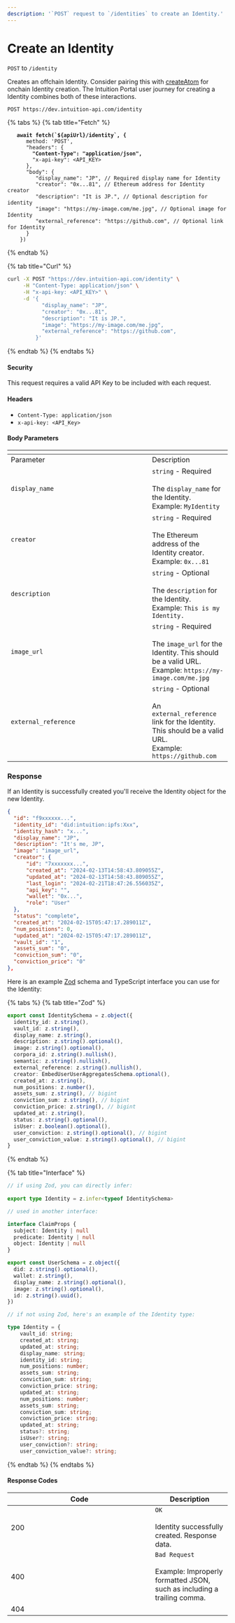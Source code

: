 ```yaml
---
description: '`POST` request to `/identities` to create an Identity.'
---
```


# Create an Identity

`POST` to `/identity`

Creates an offchain Identity. Consider pairing this with [createAtom](../../contract-interactions/createatom.md) for onchain Identity creation. The Intuition Portal user journey for creating a Identity combines both of these interactions.

```bash
POST https://dev.intuition-api.com/identity
```

{% tabs %}
{% tab title="Fetch" %}
<pre class="language-typescript"><code class="lang-typescript"><strong>   await fetch(`${apiUrl}/identity`, {
</strong>      method: 'POST',
      "headers": {
<strong>        "Content-Type": "application/json",
</strong>        "x-api-key": &#x3C;API_KEY>
      },
      "body": {
         "display_name": "JP", // Required display name for Identity
         "creator": "0x...81", // Ethereum address for Identity creator
         "description": "It is JP.", // Optional description for identity
         "image": "https://my-image.com/me.jpg", // Optional image for Identity
         "external_reference": "https://github.com", // Optional link for Identity
      }
    })
</code></pre>
{% endtab %}

{% tab title="Curl" %}
```bash
curl -X POST "https://dev.intuition-api.com/identity" \
     -H "Content-Type: application/json" \
     -H "x-api-key: <API_KEY>" \
     -d '{
           "display_name": "JP",
           "creator": "0x...81",
           "description": "It is JP.",
           "image": "https://my-image.com/me.jpg",
           "external_reference": "https://github.com",
         }'
```
{% endtab %}
{% endtabs %}

#### Security <a href="#security" id="security"></a>

This request requires a valid API Key to be included with each request.

#### Headers <a href="#headers" id="headers"></a>

* `Content-Type: application/json`
* `x-api-key: <API_Key>`

#### Body Parameters <a href="#body-parameters" id="body-parameters"></a>

<table data-header-hidden><thead><tr><th width="307"></th><th></th></tr></thead><tbody><tr><td>Parameter</td><td>Description</td></tr><tr><td><code>display_name</code></td><td><code>string</code> - Required <br><br>The <code>display_name</code> for the Identity.<br>Example: <code>MyIdentity</code></td></tr><tr><td><code>creator</code></td><td><code>string</code> - Required <br><br>The Ethereum address of the Identity creator. <br>Example: <code>0x...81</code></td></tr><tr><td><code>description</code></td><td><code>string</code> - Optional <br><br>The <code>description</code> for the Identity.<br>Example: <code>This is my Identity.</code></td></tr><tr><td><code>image_url</code></td><td><code>string</code> - Required <br><br>The <code>image_url</code> for the Identity. This should be a valid URL.<br>Example: <code>https://my-image.com/me.jpg</code></td></tr><tr><td><code>external_reference</code></td><td><code>string</code> - Optional<br><br>An <code>external_reference</code> link for the Identity. This should be a valid URL.<br>Example: <code>https://github.com</code></td></tr></tbody></table>

### Response <a href="#response" id="response"></a>

If an Identity is successfully created you'll receive the Identity object for the new Identity.

```json
{
  "id": "f9xxxxxx...",
  "identity_id": "did:intuition:ipfs:Xxx",
  "identity_hash": "x...",
  "display_name": "JP",
  "description": "It's me, JP",
  "image": "image_url",
  "creator": {
      "id": "7xxxxxxx...",
      "created_at": "2024-02-13T14:58:43.809055Z",
      "updated_at": "2024-02-13T14:58:43.809055Z",
      "last_login": "2024-02-21T18:47:26.556035Z",
      "api_key": "",
      "wallet": "0x...",
      "role": "User"
  },
  "status": "complete",
  "created_at": "2024-02-15T05:47:17.289011Z",
  "num_positions": 0,
  "updated_at": "2024-02-15T05:47:17.289011Z",
  "vault_id": "1",
  "assets_sum": "0",
  "conviction_sum": "0",
  "conviction_price": "0"
},
```

Here is an example [Zod](https://zod.dev/) schema and TypeScript interface you can use for the Identity:

{% tabs %}
{% tab title="Zod" %}
```typescript
export const IdentitySchema = z.object({
  identity_id: z.string(),
  vault_id: z.string(),
  display_name: z.string(),
  description: z.string().optional(),
  image: z.string().optional(),
  corpora_id: z.string().nullish(),
  semantic: z.string().nullish(),
  external_reference: z.string().nullish(),
  creator: EmbedUserUserAggregatesSchema.optional(),
  created_at: z.string(),
  num_positions: z.number(),
  assets_sum: z.string(), // bigint
  conviction_sum: z.string(), // bigint
  conviction_price: z.string(), // bigint
  updated_at: z.string(),
  status: z.string().optional(),
  isUser: z.boolean().optional(),
  user_conviction: z.string().optional(), // bigint
  user_conviction_value: z.string().optional(), // bigint
}
```
{% endtab %}

{% tab title="Interface" %}
```typescript
// if using Zod, you can directly infer:
 
export type Identity = z.infer<typeof IdentitySchema>

// used in another interface:

interface ClaimProps {
  subject: Identity | null
  predicate: Identity | null
  object: Identity | null
}

export const UserSchema = z.object({
  did: z.string().optional(),
  wallet: z.string(),
  display_name: z.string().optional(),
  image: z.string().optional(),
  id: z.string().uuid(),
})

// if not using Zod, here's an example of the Identity type:

type Identity = {
    vault_id: string;
    created_at: string;
    updated_at: string;
    display_name: string;
    identity_id: string;
    num_positions: number;
    assets_sum: string;
    conviction_sum: string;
    conviction_price: string;
    updated_at: string;
    num_positions: number;
    assets_sum: string;
    conviction_sum: string;
    conviction_price: string;
    updated_at: string;
    status?: string;
    isUser?: string;
    user_conviction?: string;
    user_conviction_value?: string;
```
{% endtab %}
{% endtabs %}

#### Response Codes <a href="#response" id="response"></a>

<table><thead><tr><th width="314">Code</th><th>Description</th></tr></thead><tbody><tr><td>200</td><td><code>OK</code><br><br>Identity successfully created. Response data.</td></tr><tr><td>400</td><td><code>Bad Request</code><br><br>Example: Improperly formatted JSON, such as including a trailing comma.</td></tr><tr><td>404</td><td></td></tr></tbody></table>
